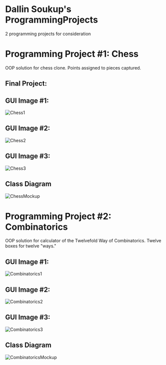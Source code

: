 # Dallin Soukup's ProgrammingProjects
2 programming projects for consideration

# Programming Project #1: Chess
OOP solution for chess clone. Points assigned to pieces captured.

## Final Project:


## GUI Image #1:
![Chess1](https://github.com/9652211/ProgrammingProjects/blob/main/images/ChessIntro.png?raw=true)

## GUI Image #2:
![Chess2](https://github.com/9652211/ProgrammingProjects/blob/main/images/StartGraphics.png?raw=true)

## GUI Image #3:
![Chess3](https://github.com/9652211/ProgrammingProjects/blob/main/images/ChessClose.png?raw=true)

## Class Diagram
![ChessMockup](https://github.com/9652211/ProgrammingProjects/blob/main/images/ChessMockup.png?raw=true)

# Programming Project #2: Combinatorics
OOP solution for calculator of the Twelvefold Way of Combinatorics. Twelve boxes for twelve "ways."

## GUI Image #1:
![Combinatorics1](https://github.com/9652211/ProgrammingProjects/blob/main/images/Combinatorics1.png?raw=true)

## GUI Image #2:
![Combinatorics2](https://github.com/9652211/ProgrammingProjects/blob/main/images/Combinatorics2.png?raw=true)

## GUI Image #3:
![Combinatorics3](https://github.com/9652211/ProgrammingProjects/blob/main/images/Combinatorics3.png?raw=true)

## Class Diagram
![CombinatoricsMockup](https://github.com/9652211/ProgrammingProjects/blob/main/images/CombinatoricsMockup.png?raw=true)
